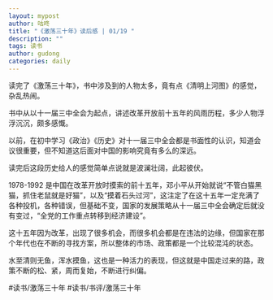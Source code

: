 ```yaml
---
layout: mypost
author: 咕咚
title: "《激荡三十年》读后感 | 01/19 "
description: ""
tags: 读书 
author: gudong
categories: daily
---
```


读完了《激荡三十年》，书中涉及到的人物太多，竟有点《清明上河图》的感觉，杂乱热闹。

书中从以十一届三中全会为起点，讲述改革开放前十五年的风雨历程，多少人物浮浮沉沉，颇多感慨。

以前，在初中学习《政治》《历史》对十一届三中全会都是书面性的认识，知道会议很重要，但不知道这后面对中国的影响究竟有多么的深远。

读完后这段历史给人的感觉简单点说就是波澜壮阔，此起彼伏。

1978-1992 是中国在改革开放时摸索的前十五年，邓小平从开始就说“不管白猫黑猫，抓住老鼠就是好猫”，以及“摸着石头过河”，这注定了在这十五年一定充满了各种投机，各种错误，但基础不变，国家的发展策略从十一届三中全会确定后就没有变过，“全党的工作重点转移到经济建设”。

这十五年因为改革，出现了很多机会，而很多机会都是在违法的边缘，但国家在那个年代也在不断的寻找方案，所以整体的市场、政策都是一个比较混沌的状态。

水至清则无鱼，浑水摸鱼，这也是一种活力的表现，但这就是中国走过来的路，政策不断的松、紧，周而复始，不断进行纠偏。

#读书/激荡三十年 #读书/书评/激荡三十年
